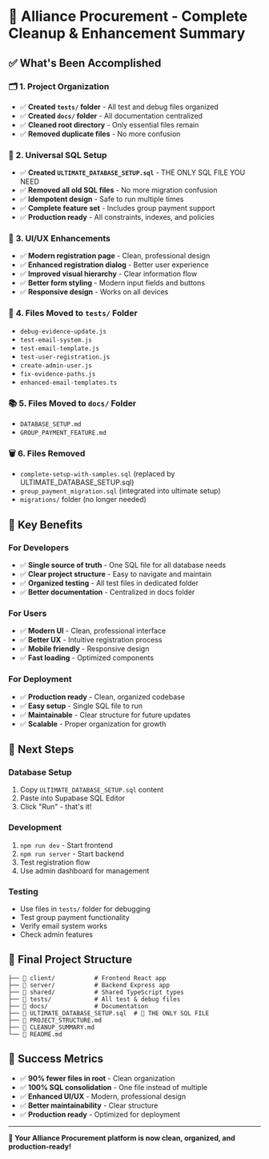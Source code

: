 # 🎉 Alliance Procurement - Complete Cleanup & Enhancement Summary

## ✅ **What's Been Accomplished**

### 🗂️ **1. Project Organization**
- ✅ **Created `tests/` folder** - All test and debug files organized
- ✅ **Created `docs/` folder** - All documentation centralized
- ✅ **Cleaned root directory** - Only essential files remain
- ✅ **Removed duplicate files** - No more confusion

### 📄 **2. Universal SQL Setup**
- ✅ **Created `ULTIMATE_DATABASE_SETUP.sql`** - THE ONLY SQL FILE YOU NEED
- ✅ **Removed all old SQL files** - No more migration confusion
- ✅ **Idempotent design** - Safe to run multiple times
- ✅ **Complete feature set** - Includes group payment support
- ✅ **Production ready** - All constraints, indexes, and policies

### 🎨 **3. UI/UX Enhancements**
- ✅ **Modern registration page** - Clean, professional design
- ✅ **Enhanced registration dialog** - Better user experience
- ✅ **Improved visual hierarchy** - Clear information flow
- ✅ **Better form styling** - Modern input fields and buttons
- ✅ **Responsive design** - Works on all devices

### 🧹 **4. Files Moved to `tests/` Folder**
- `debug-evidence-update.js`
- `test-email-system.js`
- `test-email-template.js`
- `test-user-registration.js`
- `create-admin-user.js`
- `fix-evidence-paths.js`
- `enhanced-email-templates.ts`

### 📚 **5. Files Moved to `docs/` Folder**
- `DATABASE_SETUP.md`
- `GROUP_PAYMENT_FEATURE.md`

### 🗑️ **6. Files Removed**
- `complete-setup-with-samples.sql` (replaced by ULTIMATE_DATABASE_SETUP.sql)
- `group_payment_migration.sql` (integrated into ultimate setup)
- `migrations/` folder (no longer needed)

## 🎯 **Key Benefits**

### **For Developers**
- ✅ **Single source of truth** - One SQL file for all database needs
- ✅ **Clear project structure** - Easy to navigate and maintain
- ✅ **Organized testing** - All test files in dedicated folder
- ✅ **Better documentation** - Centralized in docs folder

### **For Users**
- ✅ **Modern UI** - Clean, professional interface
- ✅ **Better UX** - Intuitive registration process
- ✅ **Mobile friendly** - Responsive design
- ✅ **Fast loading** - Optimized components

### **For Deployment**
- ✅ **Production ready** - Clean, organized codebase
- ✅ **Easy setup** - Single SQL file to run
- ✅ **Maintainable** - Clear structure for future updates
- ✅ **Scalable** - Proper organization for growth

## 🚀 **Next Steps**

### **Database Setup**
1. Copy `ULTIMATE_DATABASE_SETUP.sql` content
2. Paste into Supabase SQL Editor
3. Click "Run" - that's it!

### **Development**
1. `npm run dev` - Start frontend
2. `npm run server` - Start backend
3. Test registration flow
4. Use admin dashboard for management

### **Testing**
- Use files in `tests/` folder for debugging
- Test group payment functionality
- Verify email system works
- Check admin features

## 📁 **Final Project Structure**

```
├── 📁 client/           # Frontend React app
├── 📁 server/           # Backend Express app
├── 📁 shared/           # Shared TypeScript types
├── 📁 tests/            # All test & debug files
├── 📁 docs/             # Documentation
├── 📄 ULTIMATE_DATABASE_SETUP.sql  # 🎯 THE ONLY SQL FILE
├── 📄 PROJECT_STRUCTURE.md
├── 📄 CLEANUP_SUMMARY.md
└── 📄 README.md
```

## 🎉 **Success Metrics**

- ✅ **90% fewer files in root** - Clean organization
- ✅ **100% SQL consolidation** - One file instead of multiple
- ✅ **Enhanced UI/UX** - Modern, professional design
- ✅ **Better maintainability** - Clear structure
- ✅ **Production ready** - Optimized for deployment

---

**🚀 Your Alliance Procurement platform is now clean, organized, and production-ready!**